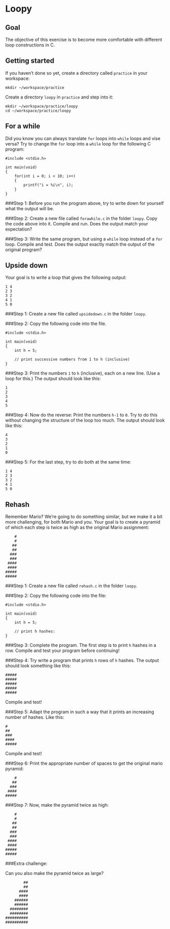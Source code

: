 # Loopy

## Goal

The objective of this exercise is to become more comfortable with different loop constructions in C.

## Getting started

If you haven’t done so yet, create a directory called `practice` in your workspace:


    mkdir ~/workspace/practice

Create a directory `loopy` in `practice` and step into it:


    mkdir ~/workspace/practice/loopy
    cd ~/workspace/practice/loopy

## For a while

Did you know you can always translate `for` loops into `while` loops and vise versa?
Try to change the `for` loop into a `while` loop for the following C program:


    #include <stdio.h>
    
    int main(void)
    {
        for(int i = 0; i < 10; i++)
        {
            printf("i = %i\n", i);
        }
    }

###Step 1:
Before you run the program above, try to write down for yourself what the output will be.

###Step 2:
Create a new file called `forawhile.c` in the folder `loopy`. Copy the code above into it. Compile and run. Does the output match your expectation?

###Step 3:
Write the same program, but using a `while` loop instead of a `for` loop. Compile and test. Does the output exactly match the output of the original program?


## Upside down

Your goal is to write a loop that gives the following output:


    1 4
    2 3
    3 2
    4 1
    5 0

###Step 1:
Create a new file called `upsidedown.c` in the folder `loopy`. 

###Step 2:
Copy the following code into the file.


    #include <stdio.h>
    
    int main(void)
    {
        int h = 5;
    
        // print successive numbers from 1 to h (inclusive)
    }

###Step 3:
Print the numbers `1` to `h` (inclusive), each on a new line. (Use a loop for this.) The output should look like this:


    1
    2
    3
    4
    5

###Step 4:
Now do the reverse: Print the numbers `h-1` to `0`. Try to do this without changing the structure of the loop too much. The output should look like this:


    4
    3
    2
    1
    0

###Step 5:
For the last step, try to do both at the same time:


    1 4
    2 3
    3 2
    4 1
    5 0

## Rehash

Remember Mario? We’re going to do something similar, but we make it a bit more challenging, for both Mario and you. Your goal is to create a pyramid of which each step is twice as high as the original Mario assignment:


        #
        #
       ##
       ##
      ###
      ###
     ####
     ####
    #####
    #####

###Step 1:
Create a new file called `rehash.c` in the folder `loopy`. 

###Step 2:
Copy the following code into the file:


    #include <stdio.h>
    
    int main(void)
    {
        int h = 5;
    
        // print h hashes:
    }

###Step 3:
Complete the program. The first step is to print `h` hashes in a row. Compile and test your program before continuing!

###Step 4:
Try write a program that prints `h` rows of `h` hashes. The output should look something like this:


    #####
    #####
    #####
    #####
    #####

Compile and test!

###Step 5:
Adapt the program in such a way that it prints an increasing number of hashes. Like this:


    #
    ##
    ###
    ####
    #####

Compile and test!

###Step 6:
Print the appropriate number of spaces to get the original mario pyramid:


        #
       ##
      ###
     ####
    #####

###Step 7:
Now, make the pyramid twice as high:


        #
        #
       ##
       ##
      ###
      ###
     ####
     ####
    #####
    #####

###Extra challenge:

Can you also make the pyramid twice as large?


            ##
            ##
          ####
          ####
        ######
        ######
      ########
      ########
    ##########
    ##########


